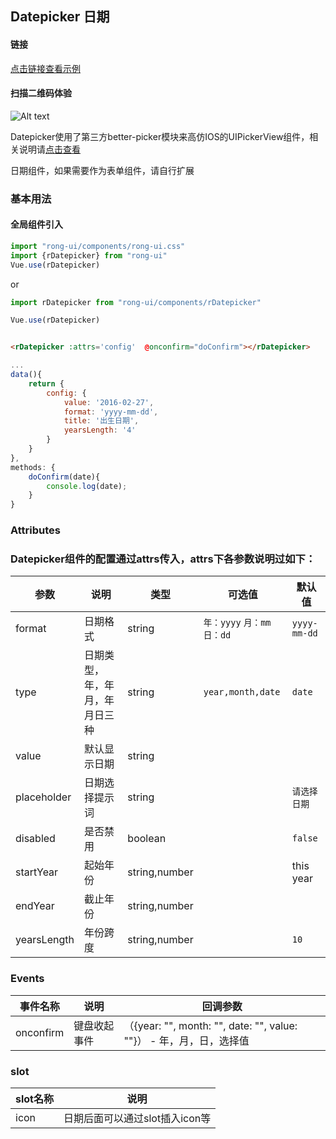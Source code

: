 ## Datepicker 日期


#### 链接

[点击链接查看示例](https://rong360.github.io/rong-ui/demo/index.html#/) 

#### 扫描二维码体验

![Alt text](https://static.rong360.com/upload/png/a2/70/a27057593a1271f2e877d382d6718fed.png)



Datepicker使用了第三方better-picker模块来高仿IOS的UIPickerView组件，相关说明请[点击查看](https://github.com/ustbhuangyi/picker)

日期组件，如果需要作为表单组件，请自行扩展


### 基本用法

#### 全局组件引入


```js
import "rong-ui/components/rong-ui.css"
import {rDatepicker} from "rong-ui"
Vue.use(rDatepicker)
```

or

```js
import rDatepicker from "rong-ui/components/rDatepicker"

Vue.use(rDatepicker)

```
```html

<rDatepicker :attrs='config'  @onconfirm="doConfirm"></rDatepicker>

```

```js
...
data(){
	return {
		config: {
			value: '2016-02-27',
			format: 'yyyy-mm-dd',
			title: '出生日期',
			yearsLength: '4'
		}
	}
},
methods: {
	doConfirm(date){
		console.log(date);
	}
}
```

### Attributes

### Datepicker组件的配置通过attrs传入，attrs下各参数说明过如下：

| 参数      | 说明    | 类型      | 可选值       | 默认值   |
|---------- |-------- |---------- |-------------  |-------- |
| format | 日期格式 | string | `年：yyyy` `月：mm` `日：dd` |  `yyyy-mm-dd` |
| type  | 日期类型，年，年月，年月日三种    | string   | `year,month,date` | `date` |
| value | 默认显示日期 | string | | |
| placeholder  | 日期选择提示词    | string   |  | `请选择日期` |
| disabled  | 是否禁用   | boolean   |  | `false` |
| startYear  | 起始年份    | string,number   |  |  this year |
| endYear  | 截止年份    | string,number   |  |  |
| yearsLength  | 年份跨度    | string,number   |  | `10` |


### Events

| 事件名称      | 说明    | 回调参数      |
|---------- |-------- |---------- |
| onconfirm  | 键盘收起事件    | （{year: "", month: "", date: "", value: ""}） - 年，月，日，选择值 |

### slot
| slot名称      | 说明    | 
|---------- |-------- |
| icon  | 日期后面可以通过slot插入icon等    | 

